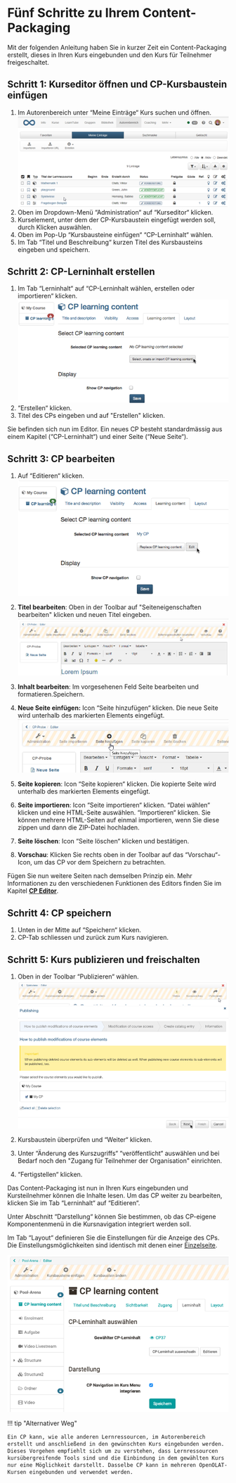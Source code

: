 # Fünf Schritte zu Ihrem Content-Packaging

Mit der folgenden Anleitung haben Sie in kurzer Zeit ein Content-Packaging
erstellt, dieses in Ihren Kurs eingebunden und den Kurs für Teilnehmer
freigeschaltet.

## Schritt 1: Kurseditor öffnen und CP-Kursbaustein einfügen  
  
 1. Im Autorenbereich unter “Meine Einträge“ Kurs suchen und öffnen.
![Kurs-meine-Eintraege](assets/Kurs_waehlen.png)  
 2. Oben im Dropdown-Menü “Administration“ auf “Kurseditor“ klicken.  
 3. Kurselement, unter dem der CP-Kursbaustein eingefügt werden soll, durch Klicken auswählen.  
 4. Oben im Pop-Up “Kursbausteine einfügen“ “CP-Lerninhalt“ wählen.  
 5. Im Tab “Titel und Beschreibung“ kurzen Titel des Kursbausteins eingeben und speichern.  
  
## Schritt 2: CP-Lerninhalt erstellen  

 1. Im Tab “Lerninhalt“ auf “CP-Lerninhalt wählen, erstellen oder importieren“ klicken.
![choose-cp](assets/choosecp.gif)
 2. “Erstellen“ klicken.  
 3. Titel des CPs eingeben und auf "Erstellen" klicken.  
  
Sie befinden sich nun im Editor. Ein neues CP besteht standardmässig aus einem Kapitel (“CP-Lerninhalt“) und einer Seite (“Neue Seite“).

## Schritt 3: CP bearbeiten

1. Auf “Editieren“ klicken.     
![content-package editieren](assets/editcp.gif)

2. **Titel bearbeiten**: Oben in der Toolbar auf "Seiteneigenschaften bearbeiten" klicken und neuen Titel eingeben.
![Seiteneigenschaften](assets/13_cp_seiteneigenschaften.png)

3. **Inhalt bearbeiten**: Im vorgesehenen Feld Seite bearbeiten und formatieren.Speichern.
4. **Neue Seite einfügen:** Icon “Seite hinzufügen“ klicken. Die neue Seite wird unterhalb des markierten Elements eingefügt.
![Seite_hinzufuegen](assets/13_cp_Seite_hinzufuegen.png)

5. **Seite kopieren**: Icon “Seite kopieren“ klicken. Die kopierte Seite wird unterhalb des markierten Elements eingefügt.
6. **Seite importieren**: Icon “Seite importieren“ klicken. “Datei wählen“ klicken und eine HTML-Seite auswählen. “Importieren“ klicken. Sie können mehrere HTML-Seiten auf einmal importieren, wenn Sie diese zippen und dann die ZIP-Datei hochladen.
7. **Seite löschen**: Icon “Seite löschen“ klicken und bestätigen.
8. **Vorschau**: Klicken Sie rechts oben in der Toolbar auf das “Vorschau“-Icon, um das CP vor dem Speichern zu betrachten.

Fügen Sie nun weitere Seiten nach demselben Prinzip ein. Mehr Informationen zu den verschiedenen Funktionen des Editors finden Sie im Kapitel [**CP Editor**](CP_Editor.de.md).

## Schritt 4: CP speichern  

1. Unten in der Mitte auf “Speichern“ klicken.  
2. CP-Tab schliessen und zurück zum Kurs navigieren.

## Schritt 5: Kurs publizieren und freischalten  

1. Oben in der Toolbar “Publizieren“ wählen.
![Publizieren](assets/13_publizieren.png)
![Publish_cp](assets/publishcp.gif)  

2. Kursbaustein überprüfen und “Weiter“ klicken.
3. Unter “Änderung des Kurszugriffs“ “veröffentlicht“ auswählen und bei Bedarf noch den "Zugang für Teilnehmer der Organisation" einrichten.  
4. “Fertigstellen“ klicken.  

Das Content-Packaging ist nun in Ihren Kurs eingebunden und Kursteilnehmer können die Inhalte lesen. Um das CP weiter zu bearbeiten, klicken Sie im Tab “Lerninhalt“ auf “Editieren“.

Unter Abschnitt “Darstellung“ können Sie bestimmen, ob das CP-eigene Komponentenmenü in die Kursnavigation integriert werden soll.

Im Tab “Layout“ definieren Sie die Einstellungen für die Anzeige des CPs. Die Einstellungsmöglichkeiten sind identisch mit denen einer [Einzelseite](Course_Element_Single_Page.de.md).

![Content Package eingebunden](assets/CP_DE.png)

!!! tip "Alternativer Weg"

    Ein CP kann, wie alle anderen Lernressourcen, im Autorenbereich erstellt und anschließend in den gewünschten Kurs eingebunden werden. Dieses Vorgehen empfiehlt sich um zu verstehen, dass Lernressourcen kursübergreifende Tools sind und die Einbindung in dem gewählten Kurs nur eine Möglichkeit darstellt. Dasselbe CP kann in mehreren OpenOLAT-Kursen eingebunden und verwendet werden.
